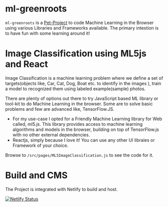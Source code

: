 # ml-greenroots

`ml-greenroots` is a [Pet-Project](https://www.yourdictionary.com/pet-project) to code Machine Learning in the Browser using various Libraries and Frameworks available. The primary intestion is to have fun with some learning around it!

# Image Classification using ML5js and React
Image Classification is a machine learning problem where we define a set of targets(objects like, Car, Cat, Dog, Boat etc. to identify in the images ), train a model to recognized them using labeled example(sample) photos.

There are plenty of options out there to try JavaScript based ML library or tool-kit to do Machine Learning in the browser. Some are to solve basic problems and few are advanced like, TensorFlow.JS.

 - For my use-case I opted for a Friendly Machine Learning library for Web called, ml5.js. This library provides access to machine learning algorithms and models in the browser, building on top of TensorFlow.js with no other external dependencies.
 - Reactjs, simply because I love it! You can use any other UI libraies or Framework of your choice.

Browse to `/src/pages/ML5ImageClassification.js` to see the code for it.

# Build and CMS
The Project is integrated with Netlify to build and host.

[![Netlify Status](https://api.netlify.com/api/v1/badges/8999ecc9-83ac-4be7-8733-1ef4fa598363/deploy-status)](https://app.netlify.com/sites/ml-greenroots-info/deploys)
